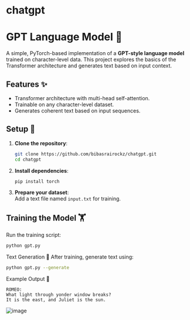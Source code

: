 # chatgpt  

# GPT Language Model 🚀

A simple, PyTorch-based implementation of a **GPT-style language model** trained on character-level data. This project explores the basics of the Transformer architecture and generates text based on input context.

## Features ✨
- Transformer architecture with multi-head self-attention.
- Trainable on any character-level dataset.
- Generates coherent text based on input sequences.

## Setup 🔧

1. **Clone the repository**:
    ```bash
    git clone https://github.com/bibasrairockz/chatgpt.git
    cd chatgpt
    ```

2. **Install dependencies**:
    ```bash
    pip install torch
    ```

3. **Prepare your dataset**:  
    Add a text file named `input.txt` for training.

## Training the Model 🏋️

Run the training script:
```bash
python gpt.py
```
Text Generation 📝
After training, generate text using:

```bash
python gpt.py --generate
```

Example Output 🌟
```vbnet
ROMEO:
What light through yonder window breaks?
It is the east, and Juliet is the sun.
```

![image](https://github.com/user-attachments/assets/ac4ca37c-4f4a-4e51-80ed-137d2ed0013d)  

  
